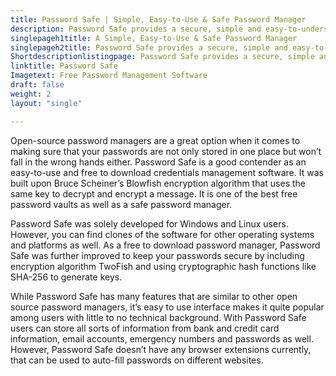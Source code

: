 ```yaml
---
title: Password Safe | Simple, Easy-to-Use & Safe Password Manager
description: Password Safe provides a secure, simple and easy-to-understand interface that makes it accessible for people of all backgrounds and technical knowledge.
singlepageh1title: A Simple, Easy-to-Use & Safe Password Manager
singlepageh2title: Password Safe provides a secure, simple and easy-to-understand interface that makes it accessible for people of all backgrounds and technical knowledge.
Shortdescriptionlistingpage: Password Safe provides a secure, simple and easy-to-understand interface that makes it accessible for people of all backgrounds and technical knowledge.
linktitle: Password Safe
Imagetext: Free Password Management Software
draft: false
weight: 2
layout: "single"

---
```


Open-source password managers are a great option when it comes to making sure that your passwords are not only stored in one place but won’t fall in the wrong hands either. Password Safe is a good contender as an easy-to-use and free to download credentials management software. It was built upon Bruce Scheiner’s Blowfish encryption algorithm that uses the same key to decrypt and encrypt a message. It is one of the best free password vaults as well as a safe password manager.

Password Safe was solely developed for Windows and Linux users. However, you can find clones of the software for other operating systems and platforms as well. As a free to download password manager, Password Safe was further improved to keep your passwords secure by including encryption algorithm TwoFish and using cryptographic hash functions like SHA-256 to generate keys.

While Password Safe has many features that are similar to other open source password managers, it’s easy to use interface makes it quite popular among users with little to no technical background. With Password Safe users can store all sorts of information from bank and credit card information, email accounts, emergency numbers and passwords as well. However, Password Safe doesn’t have any browser extensions currently, that can be used to auto-fill passwords on different websites.